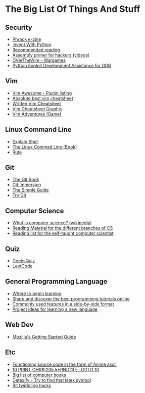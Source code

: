 The Big List Of Things And Stuff
===

Security
-- 
* [Phrack e-zine](http://phrack.org/)
* [Invent With Python](http://inventwithpython.com/hacking/chapters/)
* [Recommended reading](http://dfir.org/?q=node/8)
* [Assembly primer for hackers (videos)](http://www.securitytube.net/groups?operation=view&groupId=5)
* [OVerTheWire - Wargames](http://overthewire.org/wargames/)
* [Python Exploit Development Assistance for GDB ](https://github.com/zachriggle/peda)

Vim
---
* [Vim Awesome - Plugin listing](http://vimawesome.com/)
* [Absolute best vim cheatsheet](https://rawgit.com/darcyparker/1886716/raw/eab57dfe784f016085251771d65a75a471ca22d4/vimModeStateDiagram.svg)
* [Written Vim Cheatsheet](http://csnipp.com/go_on/69)
* [Vim Cheatsheet Graphic](http://sheet.shiar.nl/vi)
* [Vim Adventures (Game)](http://vim-adventures.com/)

Linux Command Line
---
* [Explain Shell](http://explainshell.com)
* [The Linux Commad Line (Book)](http://linuxcommand.org/tlcl.php)
* [Rute](http://rute.2038bug.com/index.html.gz)


Git
---
* [The Git Book](http://git-scm.com/book/en/v2)
* [Git Immersion](http://gitimmersion.com/)
* [The Simple Guide](http://rogerdudler.github.io/git-guide/)
* [Try Git](https://try.github.io/levels/1/challenges/1)

Computer Science
---
* [What is computer science? (wikipedia)](http://en.wikipedia.org/wiki/Outline_of_computer_science)
* [Reading Material for the different branches of CS](http://www.reddit.com/r/compsci/comments/gprp0/is_there_a_list_of_the_canonical_introductory/)
* [Reading list for the self-taught computer scientist ](http://www.reddit.com/r/books/comments/ch0wt/a_reading_list_for_the_selftaught_computer/)

Quiz
---
* [GeeksQuiz](http://geeksquiz.com/)
* [LeetCode](https://leetcode.com/problemset/algorithms/)

General Programming Language
---
* [Where to begin learning](http://www.reddit.com/r/learnprogramming/comments/2ksa0r/5_best_websites_to_start_learning_programming/)
* [Share and discover the best programming tutorials online](http://hackr.io/)
* [Commonly used features in a side-by-side format](http://hyperpolyglot.org)
* [Project ideas for learning a new language](https://github.com/plt/racket/wiki/Intro-Projects)

Web Dev
---
* [Mozilla's Getting Started Guide](https://developer.mozilla.org/en-US/Learn)

Etc
---
* [Functioning source code in the form of Anime ascii](http://uguu.org/sources.html)
* [10 PRINT CHR$(205.5+RND(1)); : GOTO 10](http://10print.org/)
* [Big list of computer books](http://en.wikibooks.org/wiki/Subject:Computing)
* [Detexify - Try to find that latex symbol](http://detexify.kirelabs.org/classify.html)
* [Bit twiddling hacks](http://graphics.stanford.edu/~seander/bithacks.html)
